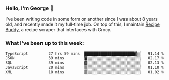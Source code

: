 ### Hello, I'm George 👋

I've been writing code in some form or another since I was about 8 years old, and recently made it my full-time job. On top of this, I maintain [Recipe Buddy](https://github.com/georgegebbett/recipe-buddy), a recipe scraper that interfaces with Grocy.  

<!--
**georgegebbett/georgegebbett** is a ✨ _special_ ✨ repository because its `README.md` (this file) appears on your GitHub profile.

Here are some ideas to get you started:

- 🔭 I’m currently working on ...
- 🌱 I’m currently learning ...
- 👯 I’m looking to collaborate on ...
- 🤔 I’m looking for help with ...
- 💬 Ask me about ...
- 📫 How to reach me: ...
- 😄 Pronouns: ...
- ⚡ Fun fact: ...
-->

### What I've been up to this week:
<!--START_SECTION:waka-->

```txt
TypeScript         27 hrs 59 mins  ██████████████████████▓░░   91.14 %
JSON               39 mins         ▓░░░░░░░░░░░░░░░░░░░░░░░░   02.17 %
SQL                39 mins         ▓░░░░░░░░░░░░░░░░░░░░░░░░   02.13 %
JavaScript         20 mins         ▒░░░░░░░░░░░░░░░░░░░░░░░░   01.10 %
XML                18 mins         ▒░░░░░░░░░░░░░░░░░░░░░░░░   01.02 %
```

<!--END_SECTION:waka-->
